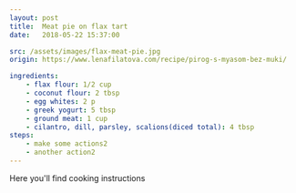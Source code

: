 ```yaml
---
layout: post
title:  Meat pie on flax tart
date:   2018-05-22 15:37:00

src: /assets/images/flax-meat-pie.jpg
origin: https://www.lenafilatova.com/recipe/pirog-s-myasom-bez-muki/

ingredients: 
    - flax flour: 1/2 cup
    - coconut flour: 2 tbsp
    - egg whites: 2 p
    - greek yogurt: 5 tbsp
    - ground meat: 1 cup
    - cilantro, dill, parsley, scalions(diced total): 4 tbsp
steps:
    - make some actions2
    - another action2
---
```

Here you'll find cooking instructions
